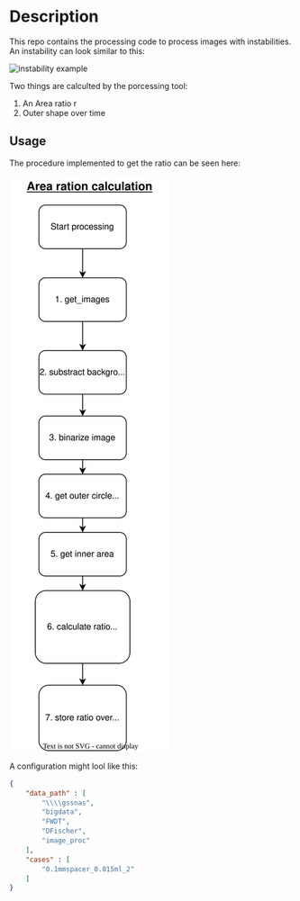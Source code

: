 # Description
This repo contains the processing code to process images with instabilities. An instability can look similar to this:

![instability example](./doc/imgs/insta_example.tif)

Two things are calculted by the porcessing tool:
1. An Area ratio r 
2. Outer shape over time 

## Usage
The procedure implemented to get the ratio can be seen here:

![procedure](./doc/imgs/procedure.svg)

A configuration might lool like this:
```json
{
    "data_path" : [
        "\\\\gssnas",
        "bigdata",
        "FWDT",
        "DFischer",
        "image_proc"
    ],
    "cases" : [
        "0.1mmspacer_0.015ml_2"
    ]
}
```